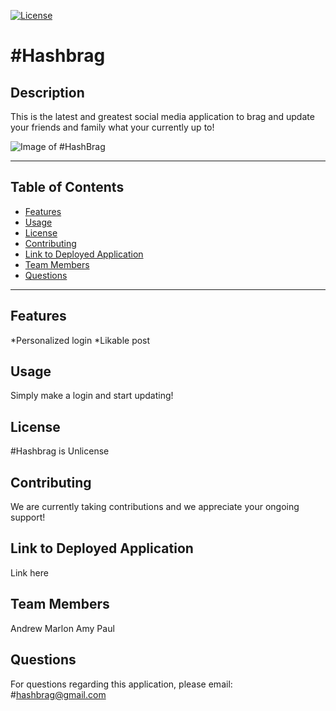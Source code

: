 
  
  [![License](https://img.shields.io/badge/license-Unlicense-blue.svg)](http://unlicense.org/)

  

  # #Hashbrag
  ## Description
  This is the latest and greatest social media application to brag and update your friends and family what your currently up to! 

  ![Image of #HashBrag](http://unlicense.org/)
  
  ---
  ## Table of Contents

  * [Features](#features)
  * [Usage](#usage)
  * [License](#license)
  * [Contributing](#contributing)
  * [Link to Deployed Application](#link)
  * [Team Members](#teamMembers)
  * [Questions](#questions)
 ---
 ## Features
  \*Personalized login
  \*Likable post

  ## Usage
  Simply make a login and start updating!

  ## License
  #Hashbrag is Unlicense

  ## Contributing
  We are currently taking contributions and we appreciate your ongoing support!

  ## Link to Deployed Application
  Link here

  ## Team Members
  Andrew
  Marlon
  Amy
  Paul

  ## Questions
  For questions regarding this application, please email: 
  #hashbrag@gmail.com




